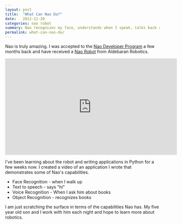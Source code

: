 ```yaml
---
layout: post
title:  "What Can Nao Do?"
date:   2012-11-20
categories: nao robot
summary: Nao recognizes my face, understands when I speak, talks back and recognizes programming books.
permalink: what-can-nao-do/
---
```


Nao is truly amazing.  I was accepted to the [Nao Developer Program](http://www.aldebaran-robotics.com/en/Solutions/For-Development/developer-program.html) a few months back and have received a [Nao Robot](http://www.youtube.com/watch?v=nNbj2G3GmAo) from Aldebaran Robotics.

<iframe width="560" height="315" src="http://www.youtube.com/embed/tctI2sfsakw" frameborder="0" allowfullscreen=""></iframe>

I've been learning about the robot and writing applications in Python for a few weeks now.  I created a video of an application I wrote that demonstrates some of Nao's capabilities.

* Face Recognition - when I walk up
* Text to speech - says "hi"
* Voice Recognition - When I ask him about books
* Object Recognition - recognizes books

I am just scratching the surface in terms of the capabilities Nao has.  My five year old son and I work with him each night and hope to learn more about robotics.